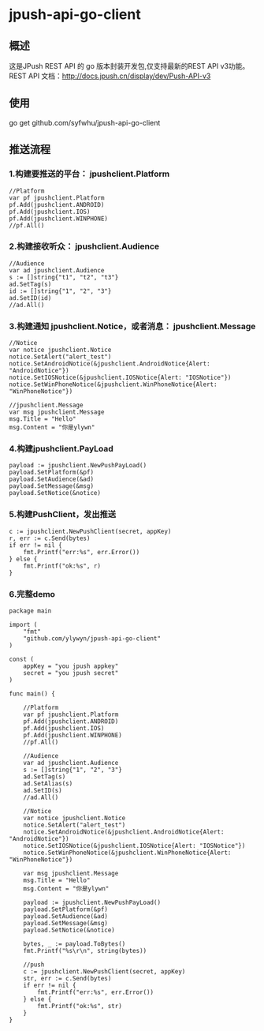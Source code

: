 jpush-api-go-client
===================

概述
----------------------------------- 
   这是JPush REST API 的 go 版本封装开发包,仅支持最新的REST API v3功能。
   REST API 文档：http://docs.jpush.cn/display/dev/Push-API-v3
  

使用  
----------------------------------- 
   go get github.com/syfwhu/jpush-api-go-client
   
   
推送流程  
----------------------------------- 
### 1.构建要推送的平台： jpushclient.Platform
	//Platform
	var pf jpushclient.Platform
	pf.Add(jpushclient.ANDROID)
	pf.Add(jpushclient.IOS)
	pf.Add(jpushclient.WINPHONE)
	//pf.All()
      
### 2.构建接收听众： jpushclient.Audience
	//Audience
	var ad jpushclient.Audience
	s := []string{"t1", "t2", "t3"}
	ad.SetTag(s)
	id := []string{"1", "2", "3"}
	ad.SetID(id)
	//ad.All()
      
### 3.构建通知 jpushclient.Notice，或者消息： jpushclient.Message
      
	//Notice
	var notice jpushclient.Notice
	notice.SetAlert("alert_test")
	notice.SetAndroidNotice(&jpushclient.AndroidNotice{Alert: "AndroidNotice"})
	notice.SetIOSNotice(&jpushclient.IOSNotice{Alert: "IOSNotice"})
	notice.SetWinPhoneNotice(&jpushclient.WinPhoneNotice{Alert: "WinPhoneNotice"})
      
    //jpushclient.Message
    var msg jpushclient.Message
	msg.Title = "Hello"
	msg.Content = "你是ylywn"
      
### 4.构建jpushclient.PayLoad
    payload := jpushclient.NewPushPayLoad()
	payload.SetPlatform(&pf)
	payload.SetAudience(&ad)
	payload.SetMessage(&msg)
	payload.SetNotice(&notice)
      
      
### 5.构建PushClient，发出推送
	c := jpushclient.NewPushClient(secret, appKey)
	r, err := c.Send(bytes)
	if err != nil {
		fmt.Printf("err:%s", err.Error())
	} else {
		fmt.Printf("ok:%s", r)
	}

  
### 6.完整demo
    package main

	import (
		"fmt"
		"github.com/ylywyn/jpush-api-go-client"
	)

	const (
		appKey = "you jpush appkey"
		secret = "you jpush secret"
	)

	func main() {

		//Platform
		var pf jpushclient.Platform
		pf.Add(jpushclient.ANDROID)
		pf.Add(jpushclient.IOS)
		pf.Add(jpushclient.WINPHONE)
		//pf.All()

		//Audience
		var ad jpushclient.Audience
		s := []string{"1", "2", "3"}
		ad.SetTag(s)
		ad.SetAlias(s)
		ad.SetID(s)
		//ad.All()

		//Notice
		var notice jpushclient.Notice
		notice.SetAlert("alert_test")
		notice.SetAndroidNotice(&jpushclient.AndroidNotice{Alert: "AndroidNotice"})
		notice.SetIOSNotice(&jpushclient.IOSNotice{Alert: "IOSNotice"})
		notice.SetWinPhoneNotice(&jpushclient.WinPhoneNotice{Alert: "WinPhoneNotice"})

		var msg jpushclient.Message
		msg.Title = "Hello"
		msg.Content = "你是ylywn"

		payload := jpushclient.NewPushPayLoad()
		payload.SetPlatform(&pf)
		payload.SetAudience(&ad)
		payload.SetMessage(&msg)
		payload.SetNotice(&notice)

		bytes, _ := payload.ToBytes()
		fmt.Printf("%s\r\n", string(bytes))

		//push
		c := jpushclient.NewPushClient(secret, appKey)
		str, err := c.Send(bytes)
		if err != nil {
			fmt.Printf("err:%s", err.Error())
		} else {
			fmt.Printf("ok:%s", str)
		}
	}

